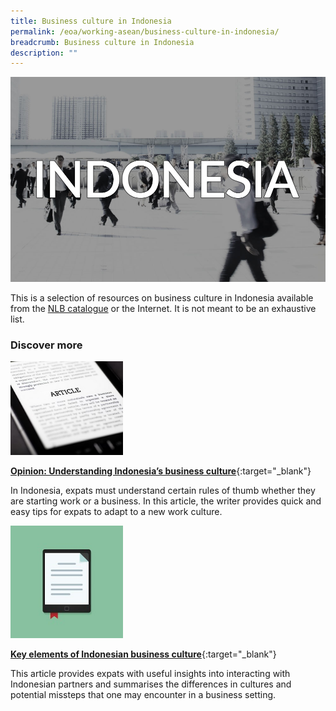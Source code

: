 ```yaml
---
title: Business culture in Indonesia
permalink: /eoa/working-asean/business-culture-in-indonesia/
breadcrumb: Business culture in Indonesia
description: ""
---
```




<img src="\images\eoa\Asean Working\ASEAN-Indonesia-Business-Culture.jpg" alt="Business culture Indonesia banner" style="width:800px;" />

This is a selection of resources on business culture in Indonesia available from the [NLB catalogue](http://catalogue.nlb.gov.sg/) or the Internet.  It is not meant to be an exhaustive list.

### **Discover more**

<img src="/images/resources/Article 3.jpg" style="width:180px;" />

[**Opinion: Understanding Indonesia’s business culture**](http://indonesiaexpat.biz/other/info-for-expats/opinion-understanding-indonesias-business-culture/){:target="_blank"}

In Indonesia, expats must understand certain rules of thumb whether they are starting work or a business. In this article, the writer provides quick and easy tips for expats to adapt to a new work culture.

<img src="/images/resources/Article 2.jpg" style="width:180px;" />

[**Key elements of Indonesian business culture**](https://emerhub.com/indonesia/understanding-indonesian-business-culture/){:target="_blank"}

This article provides expats with useful insights into interacting with Indonesian partners and summarises the differences in cultures and potential missteps that one may encounter in a business setting.